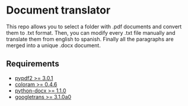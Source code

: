 # Document translator

This repo allows you to select a folder with .pdf documents and convert them to .txt format. Then, you can modify every .txt file manually and translate them from english to spanish. Finally all the paragraphs are merged into a unique .docx document.

## Requirements
* [pypdf2 >= 3.0.1](https://pypi.org/project/PyPDF2/)
* [coloram >= 0.4.6](https://pypi.org/project/colorama/)
* [python-docx >= 1.1.0](https://pypi.org/project/python-docx/)
* [googletrans >= 3.1.0a0](https://pypi.org/project/googletrans/) 
